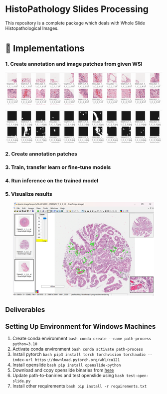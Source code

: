 # HistoPathology Slides Processing
This repository is a complete package which deals with Whole Slide Histopathological Images.

# 📍 Implementations

 ### 1. Create annotation and image patches from given WSI 
 
 <p align="center"> <img src="tools/image2.png"\></p>
 <p align="center"> <img src="tools/gt.png"\></p>

 ### 2. Create annotation patches 
 ### 3. Train, transfer learn or fine-tune models 
 ### 4. Run inference on the trained model 
 ### 5. Visualize results 
 <p align="center"> <img src="tools/aperio.png" height="300"\></p>


## Deliverables
###  

## Setting Up Environment for Windows Machines

1. Create conda environment
```bash conda create --name path-process python=3.10```
2. Activate conda environment
```bash conda activate path-process```
3. Install pytorch
```bash pip3 install torch torchvision torchaudio --index-url https://download.pytorch.org/whl/cu121```
4. Install openslide
```bash pip install openslide-python```
5. Download and copy openslide binaries from [here](https://openslide.org/api/python/#basic-usage)
6. Update path-to-baniries and test openslide using ```bash test-open-slide.py```
7. Install other requirements
```bash pip install -r requirements.txt```

 
